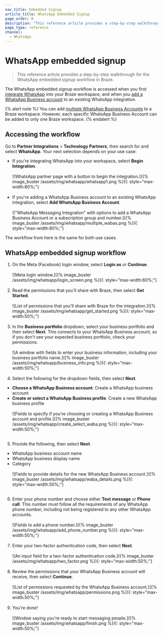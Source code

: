 ```yaml
---
nav_title: Embedded Signup
article_title: WhatsApp Embedded Signup
page_order: 0
description: "This reference article provides a step-by-step walkthrough for the WhatsApp embedded signup workflow in Braze."
page_type: reference
channel:
  - WhatsApp
---
```


# WhatsApp embedded signup

> This reference article provides a step-by-step walkthrough for the WhatsApp embedded signup workflow in Braze.

The WhatsApp embedded signup workflow is accessed when you first [integrate WhatsApp]({{site.baseurl}}/user_guide/message_building_by_channel/whatsapp/overview/) into your Braze workspace, and when you [add a WhatsApp Business account]({{site.baseurl}}/user_guide/message_building_by_channel/whatsapp/overview/multiple_subscription_groups/) to an existing WhatsApp integration.

{% alert note %}
You can add [multiple WhatsApp Business Accounts](({{site.baseurl}}/user_guide/message_building_by_channel/whatsapp/overview/multiple_subscription_groups/)) to a Braze workspace. However, each specific WhatsApp Business Account can be added to only one Braze workspace.
{% endalert %}

## Accessing the workflow

Go to **Partner Integrations** > **Technology Partners**, then search for and select **WhatsApp**. Your next selection depends on your use case:

- If you're integrating WhatsApp into your workspace, select **Begin Integration**. <br><br>![WhatsApp partner page with a button to begin the integration.]({% image_buster /assets/img/whatsapp/whatsapp1.png %}){: style="max-width:80%;"}<br><br>
- If you're adding a WhatsApp Business account to an existing WhatsApp integration, select **Add WhatsApp Business Account**. <br><br>!["WhatsApp Messaging Integration" with options to add a WhatsApp Business Account or a subscription group and number.]({% image_buster /assets/img/whatsapp/multiple_wabas.png %}){: style="max-width:80%;"}

The workflow from here is the same for both use cases.

## WhatsApp embedded signup workflow

1. On the Meta (Facebook) login window, select **Login as** or **Continue**. <br><br>![Meta login window.]({% image_buster /assets/img/whatsapp/login_screen.png %}){: style="max-width:60%;"}<br><br>
2. Read the permissions that you'll share with Braze, then select **Get Started**. <br><br>![List of permissions that you'll share with Braze for the integration.]({% image_buster /assets/img/whatsapp/get_started.png %}){: style="max-width:50%;"}<br><br>
3. In the **Business portfolio** dropdown, select your business portfolio and then select **Next**. This connects to your WhatsApp Business account, so if you don't see your expected business portfolio, check your permissions.<br><br>![A window with fields to enter your business information, including your business portfolio name.]({% image_buster /assets/img/whatsapp/business_info.png %}){: style="max-width:50%;"}<br><br>
4. Select the following for the dropdown fields, then select **Next**.
- **Choose a WhatsApp Business account**: Create a WhatsApp business account
- **Create or select a WhatsApp Business profile**: Create a new WhatsApp business profile <br><br>![Fields to specify if you're choosing or creating a WhatsApp Business account and profile.]({% image_buster /assets/img/whatsapp/create_select_waba.png %}){: style="max-width:50%;"}<br><br>
5. Provide the following, then select **Next**.
- WhatsApp business account name
- WhatsApp business display name
- Category <br><br>![Fields to provide details for the new WhatsApp Business account.]({% image_buster /assets/img/whatsapp/waba_details.png %}){: style="max-width:50%;"}<br><br>
6. Enter your phone number and choose either **Text message** or **Phone call**. This number must follow all the requirements of any WhatsApp phone number, including not being registered to any other WhatsApp accounts. <br><br>![Fields to add a phone number.]({% image_buster /assets/img/whatsapp/add_phone_number.png %}){: style="max-width:50%;"}<br><br>
7. Enter your two-factor authentication code, then select **Next**. <br><br>![An input field for a two-factor authentication code.]({% image_buster /assets/img/whatsapp/two_factor.png %}){: style="max-width:50%;"}<br><br>
8. Review the permissions that your WhatsApp Business account will receive, then select **Continue**. <br><br>![List of permissions requested by the WhatsApp Business account.]({% image_buster /assets/img/whatsapp/permissions.png %}){: style="max-width:50%;"}<br><br>
9. You're done! <br><br>![Window saying you're ready to start messaging people.]({% image_buster /assets/img/whatsapp/finish.png %}){: style="max-width:50%;"}

